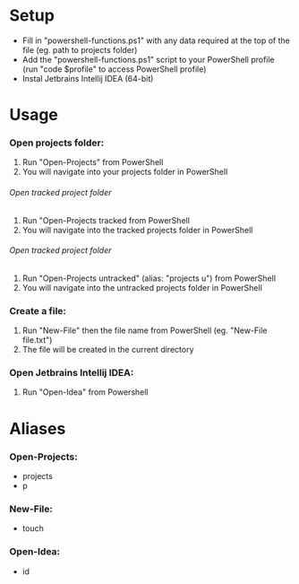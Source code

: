 # Setup
* Fill in "powershell-functions.ps1" with any data required at the top of the file (eg. path to projects folder)
* Add the "powershell-functions.ps1" script to your PowerShell profile (run "code $profile" to access PowerShell profile)
* Instal Jetbrains Intellij IDEA (64-bit)


# Usage
### Open projects folder:
1. Run "Open-Projects" from PowerShell
2. You will navigate into your projects folder in PowerShell
###### Open tracked project folder
1. Run "Open-Projects tracked from PowerShell
2. You will navigate into the tracked projects folder in PowerShell
###### Open tracked project folder
1. Run "Open-Projects untracked" (alias: "projects u") from PowerShell
2. You will navigate into the untracked projects folder in PowerShell

### Create a file:
1. Run "New-File" then the file name from PowerShell (eg. "New-File file.txt")
2. The file will be created in the current directory

### Open Jetbrains Intellij IDEA:
1. Run "Open-Idea" from Powershell


# Aliases
### Open-Projects:
* projects
* p
### New-File:
* touch
### Open-Idea:
* id